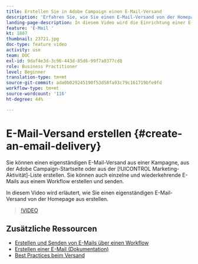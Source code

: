 ```yaml
---
title: Erstellen Sie in Adobe Campaign einen E-Mail-Versand
description: 'Erfahren Sie, wie Sie einen E-Mail-Versand von der Homepage aus erstellen können. '
landing-page-description: In diesem Video wird die Einrichtung einer E-Mail-Versendung von der Startseite aus erläutert.
feature: 'E-Mail '
kt: 1807
thumbnail: 23721.jpg
doc-type: feature video
activity: use
team: DOC
exl-id: 9daf4e3d-3c96-443d-85d6-99f7a0377cd8
role: Business Practitioner
level: Beginner
translation-type: tm+mt
source-git-commit: ada0b029245190f53d58fa93c79c161719bfe9fd
workflow-type: tm+mt
source-wordcount: '116'
ht-degree: 44%

---
```


# E-Mail-Versand erstellen {#create-an-email-delivery}

Sie können einen eigenständigen E-Mail-Versand aus einer Kampagne, aus der Adobe Campaign-Startseite oder aus der [!UICONTROL Marketing-Aktivität]-Liste erstellen. Sie können auch einzelne und wiederkehrende E-Mails aus einem Workflow erstellen und senden.

In diesem Video wird erläutert, wie Sie einen eigenständigen E-Mail-Versand von der Homepage aus erstellen.

>[!VIDEO](https://video.tv.adobe.com/v/23721?quality=12)

## Zusätzliche Ressourcen

* [Erstellen und Senden von E-Mails über einen Workflow](/help/communication-channels/email/create-and-send-emails-via-workflow.md)
* [Erstellen einer E-Mail (Dokumentation)](https://docs.adobe.com/content/help/en/campaign-standard/using/communication-channels/email-messages/creating-an-email.html)
* [Best Practices beim Versand](https://docs.campaign.adobe.com/doc/standard/getting_started/de/ACS_DeliveryBestPractices.html)
